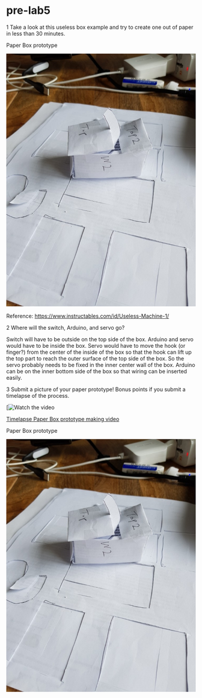 # pre-lab5



1 Take a look at this useless box example and try to create one out of paper in less than 30 minutes.

Paper Box prototype

![alt text](https://github.com/contactkoh/pre-lab5/blob/master/box.jpg)

Reference: https://www.instructables.com/id/Useless-Machine-1/

2 Where will the switch, Arduino, and servo go?

Switch will have to be outside on the top side of the box. Arduino and servo would have to be inside the box. 
Servo would have to move the hook (or finger?) from the center of the inside of the box so that the hook can lift up the top part to reach the outer surface of the top side of the box. So the servo probably needs to be fixed in the inner center wall of the box. 
Arduino can be on the inner bottom side of the box so that wiring can be inserted easily.

3 Submit a picture of your paper prototype! Bonus points if you submit a timelapse of the process.


[![Watch the video](https://youtu.be/uSK7jWY0maU)


[Timelapse Paper Box prototype making video](https://youtu.be/uSK7jWY0maU)


Paper Box prototype

![alt text](https://github.com/contactkoh/pre-lab5/blob/master/box.jpg)


